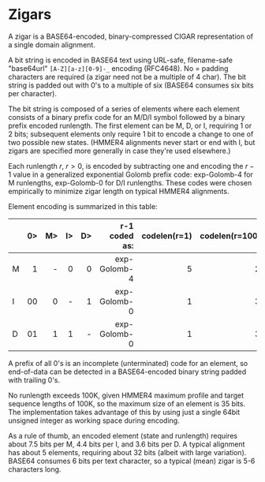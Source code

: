 
# Zigars

A zigar is a BASE64-encoded, binary-compressed CIGAR representation of
a single domain alignment.

A bit string is encoded in BASE64 text using URL-safe, filename-safe
"base64url" `[A-Z][a-z][0-9]-_` encoding (RFC4648).  No = padding
characters are required (a zigar need not be a multiple of 4
char). The bit string is padded out with 0's to a multiple of six
(BASE64 consumes six bits per character).

The bit string is composed of a series of elements where each element
consists of a binary prefix code for an M/D/I symbol followed by a
binary prefix encoded runlength. The first element can be M, D, or I,
requiring 1 or 2 bits; subsequent elements only require 1 bit to
encode a change to one of two possible new states.  (HMMER4 alignments
never start or end with I, but zigars are specified more generally in
case they're used elsewhere.)

Each runlength $r$, $r>0$, is encoded by subtracting one and encoding
the $r-1$ value in a generalized exponential Golomb prefix code:
exp-Golomb-4 for M runlengths, exp-Golomb-0 for D/I runlengths. These
codes were chosen empirically to minimize zigar length on typical
HMMER4 alignments. 

Element encoding is summarized in this table:

|[]()| 0> | M> | I> | D> |   r-1 coded as: | codelen(r=1)| codelen(r=100k) |
|----|---:|---:|---:|---:|----------------:|------------:|----------------:|
| M  |  1 |  - |  0 |  0 |  exp-Golomb-4   |      5      |     29          |
| I  | 00 |  0 |  - |  1 |  exp-Golomb-0   |      1      |     33          |
| D  | 01 |  1 |  1 |  - |  exp-Golomb-0   |      1      |     33          |

A prefix of all 0's is an incomplete (unterminated) code for an
element, so end-of-data can be detected in a BASE64-encoded binary string
padded with trailing 0's.

No runlength exceeds 100K, given HMMER4 maximum profile and target
sequence lengths of 100K, so the maximum size of an element is 35
bits.  The implementation takes advantage of this by using just a
single 64bit unsigned integer as working space during encoding.

As a rule of thumb, an encoded element (state and runlength) requires
about 7.5 bits per M, 4.4 bits per I, and 3.6 bits per D. A typical
alignment has about 5 elements, requiring about 32 bits (albeit with
large variation). BASE64 consumes 6 bits per text character, so a
typical (mean) zigar is 5-6 characters long.






